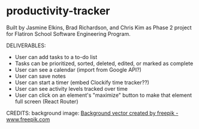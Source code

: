# productivity-tracker

Built by Jasmine Elkins, Brad Richardson, and Chris Kim as Phase 2 project for Flatiron School Software Engineering Program.

DELIVERABLES:

- User can add tasks to a to-do list
- Tasks can be prioritized, sorted, deleted, edited, or marked as complete
- User can see a calendar (import from Google API?)
- User can save notes
- User can start a timer (embed Clockify time tracker??)
- User can see activity levels tracked over time
- User can click on an element's "maximize" button to make that element full screen (React Router)

CREDITS:
background image: <a href='https://www.freepik.com/vectors/background'>Background vector created by freepik - www.freepik.com</a>
